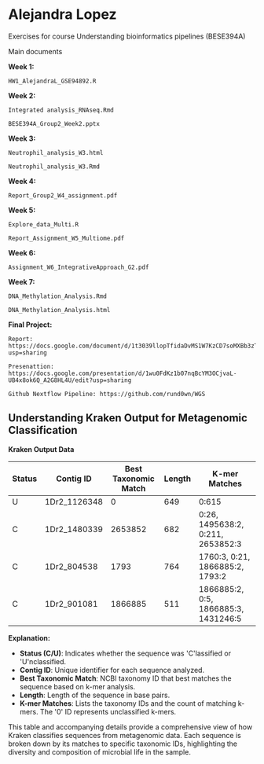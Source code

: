 # Alejandra Lopez
Exercises for course Understanding bioinformatics pipelines (BESE394A)

Main documents

  **Week 1:**
  
    HW1_AlejandraL_GSE94892.R
    
  **Week 2:**
  
    Integrated analysis_RNAseq.Rmd
    
    BESE394A_Group2_Week2.pptx
    
  **Week 3:**
  
    Neutrophil_analysis_W3.html
    
    Neutrophil_analysis_W3.Rmd
    
  **Week 4:**
  
    Report_Group2_W4_assignment.pdf
    
  **Week 5:**
  
    Explore_data_Multi.R
    
    Report_Assignment_W5_Multiome.pdf

  **Week 6:**
  
    Assignment_W6_IntegrativeApproach_G2.pdf
    
  **Week 7:**
  
    DNA_Methylation_Analysis.Rmd
    
    DNA_Methylation_Analysis.html
    

  **Final Project:**
  
    Report: https://docs.google.com/document/d/1t3039llopTfidaDvMS1W7KzCD7soMXBb3zT8i2CuTZg/edit?usp=sharing

    Presenattion: https://docs.google.com/presentation/d/1wu0FdKz1b07nqBcYM3OCjvaL-UB4x8ok6Q_A2G8HL4U/edit?usp=sharing
    
    Github Nextflow Pipeline: https://github.com/rund0wn/WGS    


## Understanding Kraken Output for Metagenomic Classification

**Kraken Output Data**

| Status | Contig ID    | Best Taxonomic Match | Length | K-mer Matches |
|--------|--------------|----------------------|--------|---------------|
| U      | 1Dr2_1126348 | 0                    | 649    | 0:615     |
| C      | 1Dr2_1480339 | 2653852              | 682    | 0:26, 1495638:2, 0:211, 2653852:3 |
| C      | 1Dr2_804538  | 1793                 | 764    | 1760:3, 0:21, 1866885:2, 1793:2 |
| C      | 1Dr2_901081  | 1866885              | 511    | 1866885:2, 0:5, 1866885:3, 1431246:5 |

**Explanation:**

- **Status (C/U)**: Indicates whether the sequence was 'C'lassified or 'U'nclassified.
- **Contig ID**: Unique identifier for each sequence analyzed.
- **Best Taxonomic Match**: NCBI taxonomy ID that best matches the sequence based on k-mer analysis.
- **Length**: Length of the sequence in base pairs.
- **K-mer Matches**: Lists the taxonomy IDs and the count of matching k-mers. The '0' ID represents unclassified k-mers.

This table and accompanying details provide a comprehensive view of how Kraken classifies sequences from metagenomic data. Each sequence is broken down by its matches to specific taxonomic IDs, highlighting the diversity and composition of microbial life in the sample.
